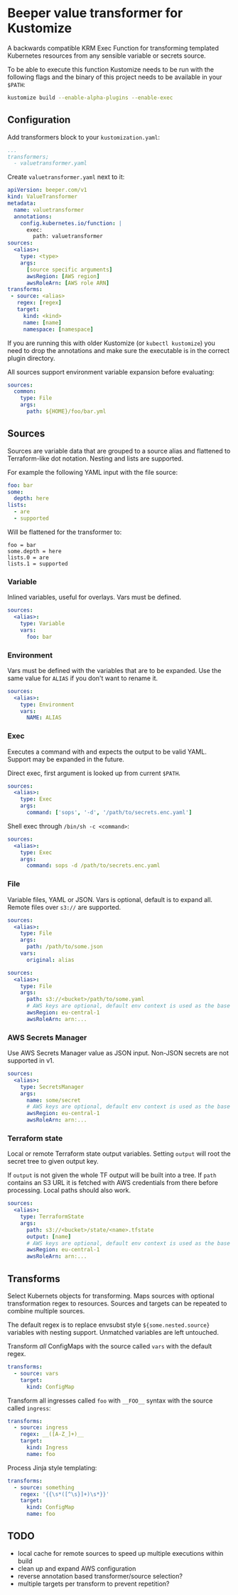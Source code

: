 # Beeper value transformer for Kustomize
A backwards compatible KRM Exec Function for transforming templated Kubernetes resources from any sensible variable or secrets source.

To be able to execute this function Kustomize needs to be run with the following flags and the binary of this project needs to be available in your `$PATH`:
```sh
kustomize build --enable-alpha-plugins --enable-exec
```

## Configuration
Add transformers block to your `kustomization.yaml`:
```yaml
...
transformers;
  - valuetransformer.yaml
```

Create `valuetransformer.yaml` next to it:
```yaml
apiVersion: beeper.com/v1
kind: ValueTransformer
metadata:
  name: valuetransformer
  annotations:
    config.kubernetes.io/function: |
      exec:
        path: valuetransformer
sources:
  <alias>:
    type: <type>
    args:
      [source specific arguments]
      awsRegion: [AWS region]
      awsRoleArn: [AWS role ARN]
transforms:
 - source: <alias>
   regex: [regex]
   target:
     kind: <kind>
     name: [name]
     namespace: [namespace]
```

If you are running this with older Kustomize (or `kubectl kustomize`) you need to drop the annotations and make sure the executable is in the correct plugin directory.

All sources support environment variable expansion before evaluating:
```yaml
sources:
  common:
    type: File
    args:
      path: ${HOME}/foo/bar.yml
```

## Sources
Sources are variable data that are grouped to a source alias and flattened to Terraform-like dot notation.
Nesting and lists are supported.

For example the following YAML input with the file source:
```yaml
foo: bar
some:
  depth: here
lists:
  - are
  - supported
```

Will be flattened for the transformer to:
```
foo = bar
some.depth = here
lists.0 = are
lists.1 = supported
```

### Variable
Inlined variables, useful for overlays.
Vars must be defined.

```yaml
sources:
  <alias>:
    type: Variable
    vars:
      foo: bar
```

### Environment
Vars must be defined with the variables that are to be expanded.
Use the same value for `ALIAS` if you don't want to rename it.

```yaml
sources:
  <alias>:
    type: Environment
    vars:
      NAME: ALIAS
```

### Exec
Executes a command with and expects the output to be valid YAML.
Support may be expanded in the future.

Direct exec, first argument is looked up from current `$PATH`.
```yaml
sources:
  <alias>:
    type: Exec
    args:
      command: ['sops', '-d', '/path/to/secrets.enc.yaml']
```

Shell exec through `/bin/sh -c <command>`:
```yaml
sources:
  <alias>:
    type: Exec
    args:
      command: sops -d /path/to/secrets.enc.yaml
```

### File

Variable files, YAML or JSON. Vars is optional, default is to expand all. Remote files over `s3://` are supported.

```yaml
sources:
  <alias>:
    type: File
    args:
      path: /path/to/some.json
    vars:
      original: alias
```

```yaml
sources:
  <alias>:
    type: File
    args:
      path: s3://<bucket>/path/to/some.yaml
      # AWS keys are optional, default env context is used as the base
      awsRegion: eu-central-1
      awsRoleArn: arn:...
```

### AWS Secrets Manager

Use AWS Secrets Manager value as JSON input.
Non-JSON secrets are not supported in v1.

```yaml
sources:
  <alias>:
    type: SecretsManager
    args:
      name: some/secret
      # AWS keys are optional, default env context is used as the base
      awsRegion: eu-central-1
      awsRoleArn: arn:...
```

### Terraform state

Local or remote Terraform state output variables.
Setting `output` will root the secret tree to given output key.

If `output` is not given the whole TF output will be built into a tree.
If `path` contains an S3 URL it is fetched with AWS credentials from there before processing.
Local paths should also work.

```yaml
sources:
  <alias>:
    type: TerraformState
    args:
      path: s3://<bucket>/state/<name>.tfstate
      output: [name]
      # AWS keys are optional, default env context is used as the base
      awsRegion: eu-central-1
      awsRoleArn: arn:...
```

## Transforms

Select Kubernets objects for transforming.
Maps sources with optional transformation regex to resources.
Sources and targets can be repeated to combine multiple sources.

The default regex is to replace envsubst style `${some.nested.source}` variables with nesting support.
Unmatched variables are left untouched.

Transform _all_ ConfigMaps with the source called `vars` with the default regex.
```yaml
transforms:
  - source: vars
    target:
      kind: ConfigMap
```

Transform all ingresses called `foo` with `__FOO__` syntax with the source called `ingress`:
```yaml
transforms:
  - source: ingress
    regex: __([A-Z_]+)__
    target:
      kind: Ingress
      name: foo
```

Process Jinja style templating:
```yaml
transforms:
  - source: something
    regex: '{{\s*([^\s}]+)\s*}}'
    target:
      kind: ConfigMap
      name: foo
```

## TODO
- local cache for remote sources to speed up multiple executions within build
- clean up and expand AWS configuration
- reverse annotation based transformer/source selection?
- multiple targets per transform to prevent repetition?